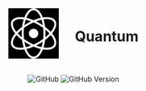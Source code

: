 <div align="center">

<div style="display:flex;justify-content:center;margin-bottom:2rem;">
    <img src="https://raw.githubusercontent.com/quantum-language/Quantum/master/docs/assets/quantum-logo.png" width="100" height="
100" alt="Quantum Logo" style="margin-right:2rem;filter:invert(1);background:transparent;" />

# Quantum
</div>

![GitHub](https://img.shields.io/github/license/quantum-language/Quantum?style=for-the-badge&color=blueviolet)
![GitHub Version](https://img.shields.io/badge/version-0.0.1-inforamtional?style=for-the-badge&color=blueviolet)

</div>
